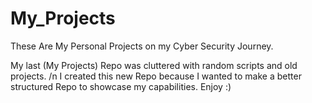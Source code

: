 # My_Projects

These Are My Personal Projects on my Cyber Security Journey.

My last (My Projects) Repo was cluttered with random scripts and old projects. /n
I created this new Repo because I wanted to make a better structured Repo to showcase my capabilities. Enjoy :)
